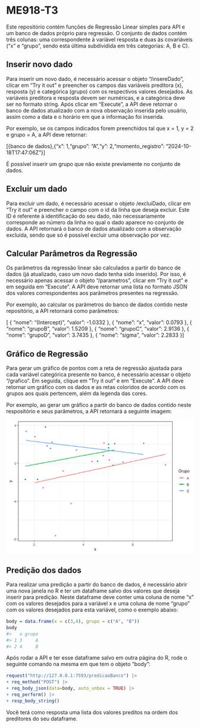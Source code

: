 
# ME918-T3

Este repositório contém funções de Regressão Linear simples para API e
um banco de dados próprio para regressão. O conjunto de dados contém
três colunas: uma correspondente à variável resposta e duas às
covariáveis (“x” e “grupo”, sendo esta última subdividida em três
categorias: A, B e C).

## Inserir novo dado

Para inserir um novo dado, é necessário acessar o objeto “/insereDado”,
clicar em “Try it out” e preencher os campos das variáveis preditora
(x), resposta (y) e categórica (grupo) com os respectivos valores
desejados. As variáveis preditora e resposta devem ser numéricas, e a
categórica deve ser no formato string. Após clicar em “Execute”, a API
deve retornar o banco de dados atualizado com a nova observação inserida
pelo usuário, assim como a data e o horário em que a informação foi
inserida.

Por exemplo, se os campos indicados forem preenchidos tal que x = 1, y =
2 e grupo = A, a API deve retornar:

\[{banco de dados},{“x”: 1,“grupo”: “A”,“y”: 2,“momento_registro”:
“2024-10-18T17:47:06Z”}\]

É possível inserir um grupo que não existe previamente no conjunto de
dados.

## Excluir um dado

Para excluir um dado, é necessário acessar o objeto /excluiDado, clicar
em “Try it out” e preencher o campo com o id da linha que deseja
excluir. Este ID é referente à identificação do seu dado, não
necessariamente corresponde ao número da linha no qual o dado aparece no
conjunto de dados. A API retornará o banco de dados atualizado com a
observação excluída, sendo que só é possível excluir uma observação por
vez.

## Calcular Parâmetros da Regressão

Os parâmetros da regressão linear são calculados a partir do banco de
dados (já atualizado, caso um novo dado tenha sido inserido). Por isso,
é necessário apenas acessar o objeto “/parametros”, clicar em “Try it
out” e em seguida em “Execute”. A API deve retornar uma lista no formato
JSON dos valores correspondentes aos parâmetros presentes na regressão.

Por exemplo, ao calcular os parâmetros do banco de dados contido neste
repositório, a API retornará como parâmetros:

\[ { “nome”: “(Intercept)”, “valor”: -1.0332 }, { “nome”: “x”, “valor”:
0.0793 }, { “nome”: “grupoB”, “valor”: 1.5209 }, { “nome”: “grupoC”,
“valor”: 2.9136 }, { “nome”: “grupoD”, “valor”: 3.7435 }, { “nome”:
“sigma”, “valor”: 2.2833 }\]

## Gráfico de Regressão

Para gerar um gráfico de pontos com a reta de regressão ajustada para
cada variável categórica presente no banco, é necessário acessar o
objeto “/grafico”. Em seguida, clique em “Try it out” e em “Execute”. A
API deve retornar um gráfico com os dados e as retas coloridos de acordo
com os grupos aos quais pertencem, além da legenda das cores.

Por exemplo, ao gerar um gráfico a partir do banco de dados contido
neste respositório e seus parâmetros, a API retornará a seguinte imagem:

![](README_files/figure-gfm/unnamed-chunk-3-1.png)<!-- -->

## Predição dos dados

Para realizar uma predição a partir do banco de dados, é necessário
abrir uma nova janela no R e ter um dataframe salvo dos valores que
deseja inserir para predição. Neste dataframe deve conter uma coluna de
nome “x” com os valores desejados para a variável x e uma coluna de nome
“grupo” com os valores desejados para esta variável, como o exemplo
abaixo:

``` r
body = data.frame(x = c(3,4), grupo = c("A", "B"))
body
#>   x grupo
#> 1 3     A
#> 2 4     B
```

Após rodar a API e ter esse dataframe salvo em outra página do R, rode o
seguinte comando na mesma em que tem o objeto “body”:

``` r
request("http://127.0.0.1:7593/predicaoBanco") |>
+ req_method("POST") |>
+ req_body_json(data=body, auto_unbox = TRUE) |>
+ req_perform() |>
+ resp_body_string()
```

Você terá como resposta uma lista dos valores preditos na ordem dos
preditores do seu dataframe.
